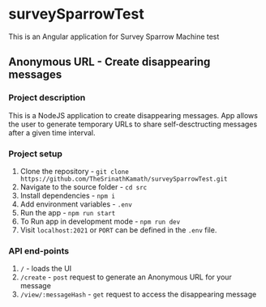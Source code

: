 # surveySparrowTest
This is an Angular application for Survey Sparrow Machine test

## Anonymous URL - Create disappearing messages

### Project description
This is a NodeJS application to create disappearing messages. App allows the user to generate temporary URLs to share self-desctructing messages after a given time interval.

### Project setup
1) Clone the repository - `git clone https://github.com/TheSrinathKamath/surveySparrowTest.git`
2) Navigate to the source folder - `cd src`
3) Install dependencies - `npm i`
4) Add environment variables - `.env`
5) Run the app - `npm run start`
6) To Run app in development mode - `npm run dev`
7) Visit `localhost:2021` or `PORT` can be defined in the `.env` file.

### API end-points
1) `/` - loads the UI
2) `/create` - `post` request to generate an Anonymous URL for your message
4) `/view/:messageHash` - `get` request to access the disappearing message
